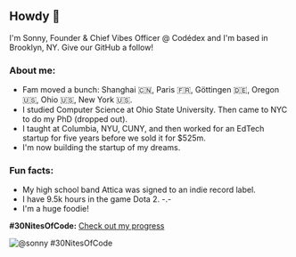## Howdy 👋

I'm Sonny, Founder & Chief Vibes Officer @ Codédex and I'm based in Brooklyn, NY.
Give our GitHub a follow!

### About me:

- Fam moved a bunch: Shanghai 🇨🇳, Paris 🇫🇷, Göttingen 🇩🇪, Oregon 🇺🇸, Ohio 🇺🇸, New York 🇺🇸.
- I studied Computer Science at Ohio State University. Then came to NYC to do my PhD (dropped out).
- I taught at Columbia, NYU, CUNY, and then worked for an EdTech startup for five years before we sold it for $525m.
- I'm now building the startup of my dreams.

### Fun facts:
- My high school band Attica was signed to an indie record label.
- I have 9.5k hours in the game Dota 2. -.-
- I'm a huge foodie!

<!--
**sonnynomnom/sonnynomnom** is a ✨ _special_ ✨ repository because its `README.md` (this file) appears on your GitHub profile.

Here are some ideas to get you started:

- 🔭 I’m currently working on ...
- 🌱 I’m currently learning ...
- 👯 I’m looking to collaborate on ...
- 🤔 I’m looking for help with ...
- 💬 Ask me about ...
- 📫 How to reach me: ...
- 😄 Pronouns: ...
- ⚡ Fun fact: ...
-->

**#30NitesOfCode:**
[Check out my progress](https://www.codedex.io/@sonny/30-nites-of-code?pet=season-one)  

![@sonny #30NitesOfCode](https://codedex.io/api/petStatus?user=sonny)
